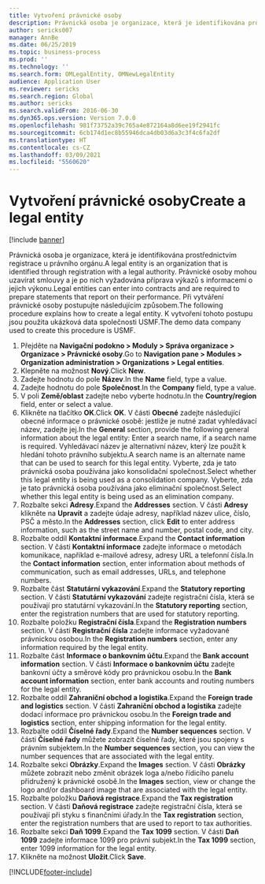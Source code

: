 ```yaml
---
title: Vytvoření právnické osoby
description: Právnická osoba je organizace, která je identifikována prostřednictvím registrace u právního orgánu.
author: sericks007
manager: AnnBe
ms.date: 06/25/2019
ms.topic: business-process
ms.prod: ''
ms.technology: ''
ms.search.form: OMLegalEntity, OMNewLegalEntity
audience: Application User
ms.reviewer: sericks
ms.search.region: Global
ms.author: sericks
ms.search.validFrom: 2016-06-30
ms.dyn365.ops.version: Version 7.0.0
ms.openlocfilehash: 981f73752a39c765a4e872164a8d6ee19f2941fc
ms.sourcegitcommit: 6cb174d1ec8b55946dca4db03d6a3c3f4c6fa2df
ms.translationtype: HT
ms.contentlocale: cs-CZ
ms.lasthandoff: 03/09/2021
ms.locfileid: "5560620"
---
```

# <a name="create-a-legal-entity"></a><span data-ttu-id="01ea7-103">Vytvoření právnické osoby</span><span class="sxs-lookup"><span data-stu-id="01ea7-103">Create a legal entity</span></span>

[!include [banner](../../includes/banner.md)]

<span data-ttu-id="01ea7-104">Právnická osoba je organizace, která je identifikována prostřednictvím registrace u právního orgánu.</span><span class="sxs-lookup"><span data-stu-id="01ea7-104">A legal entity is an organization that is identified through registration with a legal authority.</span></span> <span data-ttu-id="01ea7-105">Právnické osoby mohou uzavírat smlouvy a je po nich vyžadována příprava výkazů s informacemi o jejich výkonu.</span><span class="sxs-lookup"><span data-stu-id="01ea7-105">Legal entities can enter into contracts and are required to prepare statements that report on their performance.</span></span> <span data-ttu-id="01ea7-106">Při vytváření právnické osoby postupujte následujícím způsobem.</span><span class="sxs-lookup"><span data-stu-id="01ea7-106">The following procedure explains how to create a legal entity.</span></span> <span data-ttu-id="01ea7-107">K vytvoření tohoto postupu jsou použita ukázková data společnosti USMF.</span><span class="sxs-lookup"><span data-stu-id="01ea7-107">The demo data company used to create this procedure is USMF.</span></span>

1. <span data-ttu-id="01ea7-108">Přejděte na **Navigační podokno > Moduly > Správa organizace > Organizace > Právnické osoby**.</span><span class="sxs-lookup"><span data-stu-id="01ea7-108">Go to **Navigation pane > Modules > Organization administration > Organizations > Legal entities**.</span></span>
2. <span data-ttu-id="01ea7-109">Klepněte na možnost **Nový**.</span><span class="sxs-lookup"><span data-stu-id="01ea7-109">Click **New**.</span></span>
3. <span data-ttu-id="01ea7-110">Zadejte hodnotu do pole **Název**.</span><span class="sxs-lookup"><span data-stu-id="01ea7-110">In the **Name** field, type a value.</span></span>
4. <span data-ttu-id="01ea7-111">Zadejte hodnotu do pole **Společnost**.</span><span class="sxs-lookup"><span data-stu-id="01ea7-111">In the **Company** field, type a value.</span></span>
5. <span data-ttu-id="01ea7-112">V poli **Země/oblast** zadejte nebo vyberte hodnotu.</span><span class="sxs-lookup"><span data-stu-id="01ea7-112">In the **Country/region** field, enter or select a value.</span></span>
6. <span data-ttu-id="01ea7-113">Klikněte na tlačítko **OK**.</span><span class="sxs-lookup"><span data-stu-id="01ea7-113">Click **OK**.</span></span> <span data-ttu-id="01ea7-114">V části **Obecné** zadejte následující obecné informace o právnické osobě: jestliže je nutné zadat vyhledávací název, zadejte jej.</span><span class="sxs-lookup"><span data-stu-id="01ea7-114">In the **General** section, provide the following general information about the legal entity: Enter a search name, if a search name is required.</span></span> <span data-ttu-id="01ea7-115">Vyhledávací název je alternativní název, který lze použít k hledání tohoto právního subjektu.</span><span class="sxs-lookup"><span data-stu-id="01ea7-115">A search name is an alternate name that can be used to search for this legal entity.</span></span> <span data-ttu-id="01ea7-116">Vyberte, zda je tato právnická osoba používána jako konsolidační společnost.</span><span class="sxs-lookup"><span data-stu-id="01ea7-116">Select whether this legal entity is being used as a consolidation company.</span></span> <span data-ttu-id="01ea7-117">Vyberte, zda je tato právnická osoba používána jako eliminační společnost.</span><span class="sxs-lookup"><span data-stu-id="01ea7-117">Select whether this legal entity is being used as an elimination company.</span></span> 
7. <span data-ttu-id="01ea7-118">Rozbalte sekci **Adresy**.</span><span class="sxs-lookup"><span data-stu-id="01ea7-118">Expand the **Addresses** section.</span></span> <span data-ttu-id="01ea7-119">V části **Adresy** klikněte na **Upravit** a zadejte údaje adresy, například název ulice, číslo, PSČ a město.</span><span class="sxs-lookup"><span data-stu-id="01ea7-119">In the **Addresses** section, click **Edit** to enter address information, such as the street name and number, postal code, and city.</span></span>
8. <span data-ttu-id="01ea7-120">Rozbalte oddíl **Kontaktní informace**.</span><span class="sxs-lookup"><span data-stu-id="01ea7-120">Expand the **Contact information** section.</span></span> <span data-ttu-id="01ea7-121">V části **Kontaktní informace** zadejte informace o metodách komunikace, například e-mailové adresy, adresy URL a telefonní čísla.</span><span class="sxs-lookup"><span data-stu-id="01ea7-121">In the **Contact information** section, enter information about methods of communication, such as email addresses, URLs, and telephone numbers.</span></span> 
9. <span data-ttu-id="01ea7-122">Rozbalte část **Statutární vykazování**.</span><span class="sxs-lookup"><span data-stu-id="01ea7-122">Expand the **Statutory reporting** section.</span></span> <span data-ttu-id="01ea7-123">V části **Statutární vykazování** zadejte registrační čísla, která se používají pro statutární vykazování.</span><span class="sxs-lookup"><span data-stu-id="01ea7-123">In the **Statutory reporting** section, enter the registration numbers that are used for statutory reporting.</span></span>
10. <span data-ttu-id="01ea7-124">Rozbalte položku **Registrační čísla**.</span><span class="sxs-lookup"><span data-stu-id="01ea7-124">Expand the **Registration numbers** section.</span></span> <span data-ttu-id="01ea7-125">V části **Registrační čísla** zadejte informace vyžadované právnickou osobou.</span><span class="sxs-lookup"><span data-stu-id="01ea7-125">In the **Registration numbers** section, enter any information required by the legal entity.</span></span>  
11. <span data-ttu-id="01ea7-126">Rozbalte část **Informace o bankovním účtu**.</span><span class="sxs-lookup"><span data-stu-id="01ea7-126">Expand the **Bank account information** section.</span></span> <span data-ttu-id="01ea7-127">V části **Informace o bankovním účtu** zadejte bankovní účty a směrové kódy pro právnickou osobu.</span><span class="sxs-lookup"><span data-stu-id="01ea7-127">In the **Bank account information** section, enter bank accounts and routing numbers for the legal entity.</span></span>
12. <span data-ttu-id="01ea7-128">Rozbalte oddíl **Zahraniční obchod a logistika**.</span><span class="sxs-lookup"><span data-stu-id="01ea7-128">Expand the **Foreign trade and logistics** section.</span></span> <span data-ttu-id="01ea7-129">V části **Zahraniční obchod a logistika** zadejte dodací informace pro právnickou osobu.</span><span class="sxs-lookup"><span data-stu-id="01ea7-129">In the **Foreign trade and logistics** section, enter shipping information for the legal entity.</span></span>  
13. <span data-ttu-id="01ea7-130">Rozbalte oddíl **Číselné řady**.</span><span class="sxs-lookup"><span data-stu-id="01ea7-130">Expand the **Number sequences** section.</span></span> <span data-ttu-id="01ea7-131">V části **Číselné řady** můžete zobrazit číselné řady, které jsou spojeny s právním subjektem.</span><span class="sxs-lookup"><span data-stu-id="01ea7-131">In the **Number sequences** section, you can view the number sequences that are associated with the legal entity.</span></span>  
14. <span data-ttu-id="01ea7-132">Rozbalte sekci **Obrázky**.</span><span class="sxs-lookup"><span data-stu-id="01ea7-132">Expand the **Images** section.</span></span> <span data-ttu-id="01ea7-133">V části **Obrázky** můžete zobrazit nebo změnit obrázek loga a/nebo řídicího panelu přidružený k právnické osobě.</span><span class="sxs-lookup"><span data-stu-id="01ea7-133">In the **Images** section, view or change the logo and/or dashboard image that are associated with the legal entity.</span></span>  
15. <span data-ttu-id="01ea7-134">Rozbalte položku **Daňová registrace**.</span><span class="sxs-lookup"><span data-stu-id="01ea7-134">Expand the **Tax registration** section.</span></span> <span data-ttu-id="01ea7-135">V části **Daňová registrace** zadejte registrační čísla, která se používají při styku s finančními úřady.</span><span class="sxs-lookup"><span data-stu-id="01ea7-135">In the **Tax registration** section, enter the registration numbers that are used to report to tax authorities.</span></span>
16. <span data-ttu-id="01ea7-136">Rozbalte sekci **Daň 1099**.</span><span class="sxs-lookup"><span data-stu-id="01ea7-136">Expand the **Tax 1099** section.</span></span> <span data-ttu-id="01ea7-137">V části **Daň 1099** zadejte informace 1099 pro právní subjekt.</span><span class="sxs-lookup"><span data-stu-id="01ea7-137">In the **Tax 1099** section, enter 1099 information for the legal entity.</span></span>  
17. <span data-ttu-id="01ea7-138">Klikněte na možnost **Uložit**.</span><span class="sxs-lookup"><span data-stu-id="01ea7-138">Click **Save**.</span></span>


[!INCLUDE[footer-include](../../../../includes/footer-banner.md)]